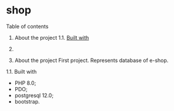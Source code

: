 # shop
Table of contents
1. About the project
1.1. [Built with](https://www.google.com)
2.

1. About the project
First project. Represents database of e-shop. 

1.1. Built with
* PHP 8.0;
* PDO;
* postgresql 12.0;
* bootstrap.
